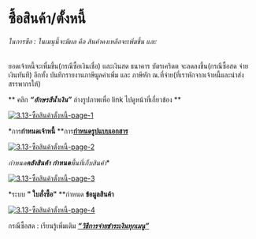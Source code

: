 # ซื้อสินค้า/ตั้งหนี้

######  ในการซือ : ในเมนุนี้จะมีผล คือ สินค้าคงเหลือจะเพิ่มขึ้น และ
ยอดเจ้าหนี้จะเพื่มขึ้น(กรณีซื้อเงินเชื่อ) และเงินสด ธนาคาร บัตรเคริดต
จะลดลงขึ้น(กรณีซื้อสด จ่ายเงินทันที) อีกทั้ง บันทึกรายงานภาษีมูลค่าเพิ่ม และ
ภาษีหัก ณ.ที่จ่าย(ที่เราหักจากเจ้าหนี้และนำส่งสรรพากรให้)

** คลิก  _**“อักษรสีน้ำเงิน”**_ ล่างรูปภาพเพื่อ link ไปดูหน้าที่เกี่ยวข้อง **

[![3.13-ซื้อสินค้าตั้งหนี้-page-1](/images/3.13-ซื้อสินค้าตั้งหนี้-page-1.jpg)](/images/3.13-ซื้อสินค้าตั้งหนี้-page-1.jpg)

*การ**กำหนดเจ้าหนี้** **การ[**กำหนดรูปแบบเอกสาร**](http://www.smlaccount.com/manual/?page_id=416)

[![3.13-ซื้อสินค้าตั้งหนี้-page-2](/images/3.13-ซื้อสินค้าตั้งหนี้-page-2.jpg)](/images/3.13-ซื้อสินค้าตั้งหนี้-page-2.jpg)

*กำหนด**คลังสินค้า** **กำหนด**พื้นที่เก็บสินค้า**

[![3.13-ซื้อสินค้าตั้งหนี้-page-3](/images/3.13-ซื้อสินค้าตั้งหนี้-page-3.jpg)](/images/3.13-ซื้อสินค้าตั้งหนี้-page-3.jpg)

*ระบบ **" ใบสั่งซื้อ"** **กำหนด **ข้อมูลสินค้า**

[![3.13-ซื้อสินค้าตั้งหนี้-page-4](/images/3.13-ซื้อสินค้าตั้งหนี้-page-4.jpg)](/images/3.13-ซื้อสินค้าตั้งหนี้-page-4.jpg)

กรณีซื้อสด : เรียนรู้เพิ่มเติม **[
_“วิธีการจ่ายชำระเงินทุกเมนู”_](http://www.smlaccount.com/manual/?page_id=369)**





